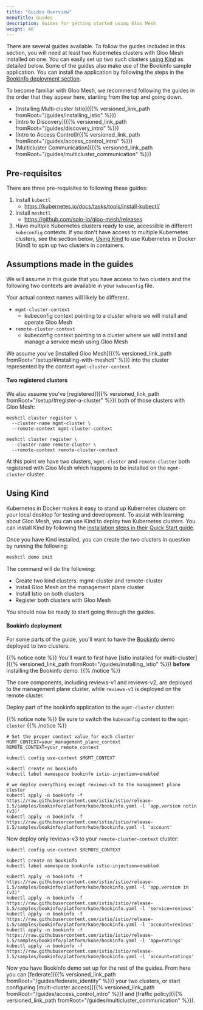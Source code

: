 ```yaml
---
title: "Guides Overview"
menuTitle: Guides
description: Guides for getting started using Gloo Mesh
weight: 40
---
```


There are several guides available. To follow the guides included in this section, you will need at least two Kubernetes clusters with Gloo Mesh installed on one. You can easily set up two such clusters [using Kind](#using-kind) as detailed below. Some of the guides also make use of the Bookinfo sample application. You can install the application by following the steps in the [Bookinfo deployment section](#bookinfo-deployment).

To become familiar with Gloo Mesh, we recommend following the guides in the order that they appear here, starting from the top and going down.

* [Installing Multi-cluster Istio]({{% versioned_link_path fromRoot="/guides/installing_istio" %}})
* [Intro to Discovery]({{% versioned_link_path fromRoot="/guides/discovery_intro" %}})
* [Intro to Access Control]({{% versioned_link_path fromRoot="/guides/access_control_intro" %}})
* [Multicluster Communication]({{% versioned_link_path fromRoot="/guides/multicluster_communication" %}})

## Pre-requisites

There are three pre-requisites to following these guides:

1. Install `kubectl`
    - https://kubernetes.io/docs/tasks/tools/install-kubectl/
2. Install `meshctl`
    - https://github.com/solo-io/gloo-mesh/releases
3. Have multiple Kubernetes clusters ready to use, accessible in different `kubeconfig` contexts. If you don't have access to multiple Kubernetes clusters, see the section below, [Using Kind](#using-kind) to use Kubernetes in Docker (Kind) to spin up two clusters in containers.


## Assumptions made in the guides

We will assume in this guide that you have access to two clusters and the following two contexts are available in your `kubeconfig` file. 

Your actual context names will likely be different.

* `mgmt-cluster-context`
    - kubeconfig context pointing to a cluster where we will install and operate Gloo Mesh
* `remote-cluster-context`
    - kubeconfig context pointing to a cluster where we will install and manage a service mesh using Gloo Mesh 

We assume you've [installed Gloo Mesh]({{% versioned_link_path fromRoot="/setup/#installing-with-meshctl" %}}) into the cluster represented by the context `mgmt-cluster-context`.


#### Two registered clusters
We also assume you've [registered]({{% versioned_link_path fromRoot="/setup/#register-a-cluster" %}}) both of those clusters with Gloo Mesh:


```shell
meshctl cluster register \
  --cluster-name mgmt-cluster \
  --remote-context mgmt-cluster-context
```

```shell
meshctl cluster register \
  --cluster-name remote-cluster \
  --remote-context remote-cluster-context
```

At this point we have two clusters, `mgmt-cluster` and `remote-cluster` both registered with Gloo Mesh which happens to be installed on the `mgmt-cluster` cluster.

## Using Kind

Kubernetes in Docker makes it easy to stand up Kubernetes clusters on your local desktop for testing and development. To assist with learning about Gloo Mesh, you can use Kind to deploy two Kubernetes clusters. You can install Kind by following the [installation steps in their Quick Start guide](https://kind.sigs.k8s.io/docs/user/quick-start/).

Once you have Kind installed, you can create the two clusters in question by running the following:

```bash
meshctl demo init
```

The command will do the following:

* Create two kind clusters: mgmt-cluster and remote-cluster
* Install Gloo Mesh on the management plane cluster
* Install Istio on both clusters
* Register both clusters with Gloo Mesh

You should now be ready to start going through the guides.

#### Bookinfo deployment

For some parts of the guide, you'll want to have the [Bookinfo](https://istio.io/docs/examples/bookinfo/) demo deployed to two clusters. 

{{% notice note %}}
You'll want to first have [Istio installed for multi-cluster]({{% versioned_link_path fromRoot="/guides/installing_istio" %}}) **before** installing the Bookinfo demo. 
{{% /notice %}}

The core components, including reviews-v1 and reviews-v2, are deployed to the management plane cluster, while `reviews-v3` is deployed on the remote cluster.

Deploy part of the bookinfo application to the `mgmt-cluster` cluster:

{{% notice note %}}
Be sure to switch the `kubeconfig` context to the `mgmt-cluster`
{{% /notice %}}

```shell
# Set the proper context value for each cluster
MGMT_CONTEXT=your_management_plane_context
REMOTE_CONTEXT=your_remote_context

kubectl config use-context $MGMT_CONTEXT

kubectl create ns bookinfo
kubectl label namespace bookinfo istio-injection=enabled
​
# we deploy everything except reviews-v3 to the management plane cluster
kubectl apply -n bookinfo -f https://raw.githubusercontent.com/istio/istio/release-1.5/samples/bookinfo/platform/kube/bookinfo.yaml -l 'app,version notin (v3)'
kubectl apply -n bookinfo -f https://raw.githubusercontent.com/istio/istio/release-1.5/samples/bookinfo/platform/kube/bookinfo.yaml -l 'account'
```

Now deploy only reviews-v3 to your `remote-cluster-context` cluster:

```shell
kubectl config use-context $REMOTE_CONTEXT

kubectl create ns bookinfo
kubectl label namespace bookinfo istio-injection=enabled
​
kubectl apply -n bookinfo -f  https://raw.githubusercontent.com/istio/istio/release-1.5/samples/bookinfo/platform/kube/bookinfo.yaml -l 'app,version in (v3)' 
kubectl apply -n bookinfo -f https://raw.githubusercontent.com/istio/istio/release-1.5/samples/bookinfo/platform/kube/bookinfo.yaml -l 'service=reviews' 
kubectl apply -n bookinfo -f https://raw.githubusercontent.com/istio/istio/release-1.5/samples/bookinfo/platform/kube/bookinfo.yaml -l 'account=reviews' 
kubectl apply -n bookinfo -f https://raw.githubusercontent.com/istio/istio/release-1.5/samples/bookinfo/platform/kube/bookinfo.yaml -l 'app=ratings' 
kubectl apply -n bookinfo -f https://raw.githubusercontent.com/istio/istio/release-1.5/samples/bookinfo/platform/kube/bookinfo.yaml -l 'account=ratings' 
```

Now you have Bookinfo demo set up for the rest of the guides. From here you can [federate]({{% versioned_link_path fromRoot="/guides/federate_identity" %}}) your two clusters, or start configuring [multi-cluster access]({{% versioned_link_path fromRoot="/guides/access_control_intro" %}}) and [traffic policy]({{% versioned_link_path fromRoot="/guides/multicluster_communication" %}}).
